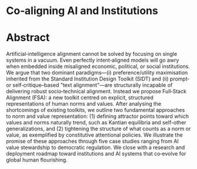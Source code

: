 # Co‑aligning AI and Institutions

# **Abstract**

Artificial‑intelligence alignment cannot be solved by focusing on single systems in a vacuum. Even perfectly intent‑aligned models will go awry when embedded inside misaligned economic, political, or social institutions. We argue that two dominant paradigms—(i) preference/utility maximisation inherited from the Standard Institution Design Toolkit (SIDT) and (ii) prompt‑ or self‑critique–based "text alignment"—are structurally incapable of delivering robust socio‑technical alignment. Instead we propose Full‑Stack Alignment (FSA): a new toolkit centred on explicit, structured representations of human norms and values. After analysing the shortcomings of existing toolkits, we outline two fundamental approaches to norm and value representation: (1) defining attractor points toward which values and norms naturally trend, such as Kantian equilibria and self-other generalizations, and (2) tightening the structure of what counts as a norm or value, as exemplified by constitutive attentional policies. We illustrate the promise of these approaches through five case studies ranging from AI value stewardship to democratic regulation. We close with a research and deployment roadmap toward institutions and AI systems that co‑evolve for global human flourishing.
